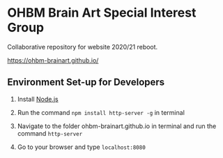 # OHBM Brain Art Special Interest Group 

Collaborative repository for website 2020/21 reboot. 

https://ohbm-brainart.github.io/


## Environment Set-up for Developers

1. Install [Node.js](https://kinsta.com/blog/how-to-install-node-js/)

2. Run the command `npm install http-server -g` in terminal

3. Navigate to the folder ohbm-brainart.github.io in terminal and run the command `http-server`

4. Go to your browser and type `localhost:8080`